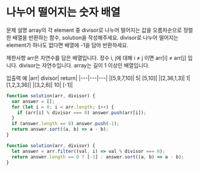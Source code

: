 # 나누어 떨어지는 숫자 배열

문제 설명
array의 각 element 중 divisor로 나누어 떨어지는 값을 오름차순으로 정렬한 배열을 반환하는 함수, solution을 작성해주세요.
divisor로 나누어 떨어지는 element가 하나도 없다면 배열에 -1을 담아 반환하세요.

제한사항
arr은 자연수를 담은 배열입니다.
정수 i, j에 대해 i ≠ j 이면 arr[i] ≠ arr[j] 입니다.
divisor는 자연수입니다.
array는 길이 1 이상인 배열입니다.

입출력 예
|arr| divisor| return|
|---|---|---|
|[5,9,7,10]| 5| [5,10]|
|[2,36,1,3]| 1| [1,2,3,36]|
|[3,2,6]| 10| [-1]|

```js
function solution(arr, divisor) {
  var answer = [];
  for (let i = 0; i < arr.length; i++) {
    if (arr[i] % divisor === 0) answer.push(arr[i]);
  }
  if (answer.length == 0) answer.push(-1);
  return answer.sort((a, b) => a - b);
}
```

```js
function solution(arr, divisor) {
  let answer = arr.filter((val, i) => val % divisor === 0);
  return answer.length == 0 ? [-1] : answer.sort((a, b) => a - b);
}
```

